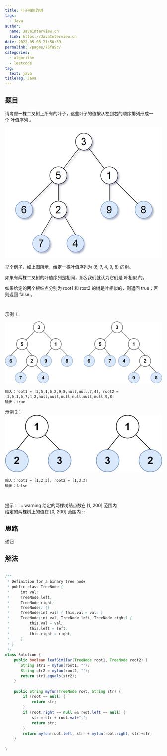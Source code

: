 ```yaml
---
title: 叶子相似的树
tags: 
  - Java
author: 
  name: JavaInterview.cn
  link: https://JavaInterview.cn
date: 2022-05-08 21:50:59
permalink: /pages/75fa9c/
categories: 
  - algorithm
  - leetcode
tag: 
  text: java
titleTag: Java
---
```



## 题目
请考虑一棵二叉树上所有的叶子，这些叶子的值按从左到右的顺序排列形成一个 叶值序列 。

![](/media/pictures/leetcode/tree.png)


举个例子，如上图所示，给定一棵叶值序列为 (6, 7, 4, 9, 8) 的树。

如果有两棵二叉树的叶值序列是相同，那么我们就认为它们是 叶相似 的。

如果给定的两个根结点分别为 root1 和 root2 的树是叶相似的，则返回 true；否则返回 false 。

 

示例 1：

![](/media/pictures/leetcode/leaf-similar-1.jpeg)


    输入：root1 = [3,5,1,6,2,9,8,null,null,7,4], root2 = [3,5,1,6,7,4,2,null,null,null,null,null,null,9,8]
    输出：true
示例 2：
![](/media/pictures/leetcode/leaf-similar-2.jpeg)


    输入：root1 = [1,2,3], root2 = [1,3,2]
    输出：false
 

提示：
::: warning 
给定的两棵树结点数在 [1, 200] 范围内\
给定的两棵树上的值在 [0, 200] 范围内 
:::







## 思路

递归


## 解法
```java

/**
 * Definition for a binary tree node.
 * public class TreeNode {
 *     int val;
 *     TreeNode left;
 *     TreeNode right;
 *     TreeNode() {}
 *     TreeNode(int val) { this.val = val; }
 *     TreeNode(int val, TreeNode left, TreeNode right) {
 *         this.val = val;
 *         this.left = left;
 *         this.right = right;
 *     }
 * }
 */
class Solution {
    public boolean leafSimilar(TreeNode root1, TreeNode root2) {
       String str1 = myfun(root1, "");
       String str2 = myfun(root2, "");
       return str1.equals(str2);
    }

    public String myfun(TreeNode root, String str) {
        if (root == null) {
            return str;
        }
        if (root.right == null && root.left == null) {
            str = str + root.val+",";
            return str;
        }
        return myfun(root.left, str) + myfun(root.right, str)+str;
    }

}

```